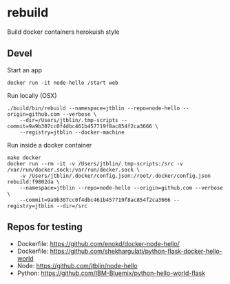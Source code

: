 # rebuild

Build docker containers herokuish style

## Devel

Start an app

    docker run -it node-hello /start web

Run locally (OSX)

    ./build/bin/rebuild --namespace=jtblin --repo=node-hello --origin=github.com --verbose \
    	--dir=/Users/jtblin/.tmp-scripts --commit=9a9b307cc0f4dbc461b457719f8ac854f2ca3666 \
    	--registry=jtblin --docker-machine

Run inside a docker container

    make docker
    docker run --rm -it -v /Users/jtblin/.tmp-scripts:/src -v /var/run/docker.sock:/var/run/docker.sock \
    	-v /Users/jtblin/.docker/config.json:/root/.docker/config.json rebuild:f9802da \
    	--namespace=jtblin --repo=node-hello --origin=github.com --verbose \
    	--commit=9a9b307cc0f4dbc461b457719f8ac854f2ca3666 --registry=jtblin --dir=/src

## Repos for testing

* Dockerfile: https://github.com/enokd/docker-node-hello/
* Dockerfile: https://github.com/shekhargulati/python-flask-docker-hello-world
* Node: https://github.com/jtblin/node-hello
* Python: https://github.com/IBM-Bluemix/python-hello-world-flask